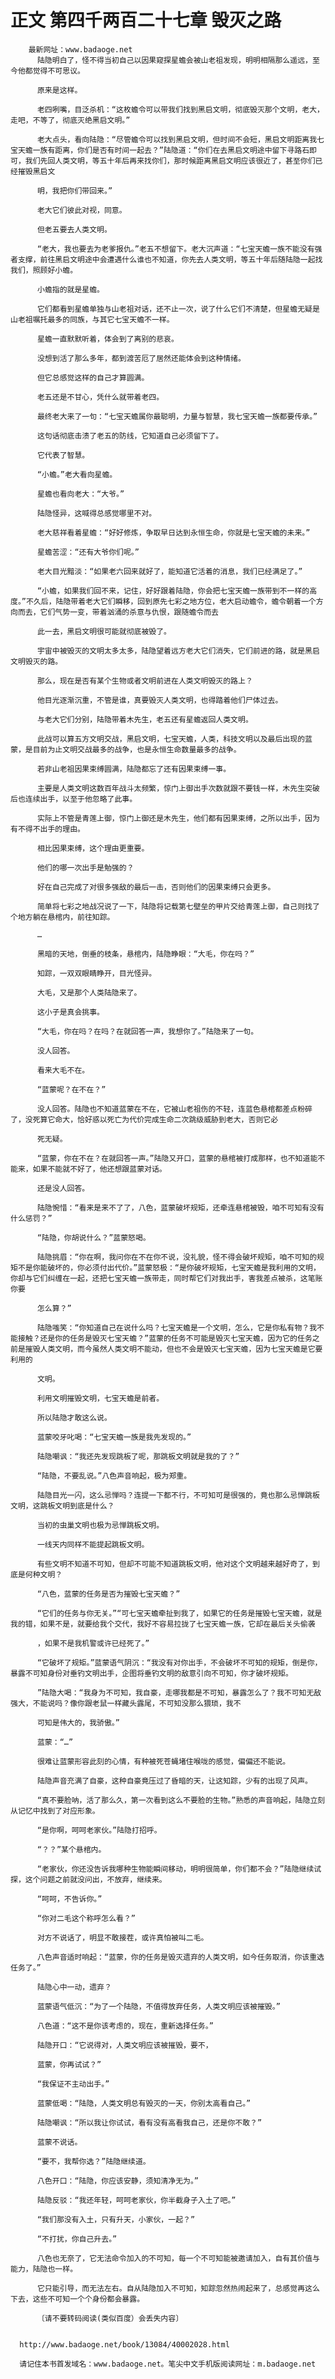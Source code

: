 # 正文 第四千两百二十七章 毁灭之路
        最新网址：www.badaoge.net
          陆隐明白了，怪不得当初自己以因果窥探星蟾会被山老祖发现，明明相隔那么遥远，至今他都觉得不可思议。
      
          原来是这样。
      
          老四咧嘴，目泛杀机：“这枚蟾令可以带我们找到黑启文明，彻底毁灭那个文明，老大，走吧，不等了，彻底灭绝黑启文明。”
      
          老大点头，看向陆隐：“尽管蟾令可以找到黑启文明，但时间不会短，黑启文明距离我七宝天蟾一族有距离，你们是否有时间一起去？”陆隐道：“你们在去黑启文明途中留下寻路石即可，我们先回人类文明，等五十年后再来找你们，那时候距离黑启文明应该很近了，甚至你们已经摧毁黑启文
      
          明，我把你们带回来。”
      
          老大它们彼此对视，同意。
      
          但老五要去人类文明。
      
          “老大，我也要去为老爹报仇。”老五不想留下。老大沉声道：“七宝天蟾一族不能没有强者支撑，前往黑启文明途中会遭遇什么谁也不知道，你先去人类文明，等五十年后随陆隐一起找我们，照顾好小蟾。
      
          小蟾指的就是星蟾。
      
          它们都看到星蟾单独与山老祖对话，还不止一次，说了什么它们不清楚，但星蟾无疑是山老祖嘱托最多的同族，与其它七宝天蟾不一样。
      
          星蟾一直默默听着，体会到了离别的悲哀。
      
          没想到活了那么多年，都到渡苦厄了居然还能体会到这种情绪。
      
          但它总感觉这样的自己才算圆满。
      
          老五还是不甘心，凭什么就带着老四。
      
          最终老大来了一句：“七宝天蟾属你最聪明，力量与智慧，我七宝天蟾一族都要传承。”
      
          这句话彻底击溃了老五的防线，它知道自己必须留下了。
      
          它代表了智慧。
      
          “小蟾。”老大看向星蟾。
      
          星蟾也看向老大：“大爷。”
      
          陆隐怪异，这喊得总感觉哪里不对。
      
          老大慈祥看着星蟾：“好好修炼，争取早日达到永恒生命，你就是七宝天蟾的未来。”
      
          星蟾苦涩：“还有大爷你们呢。”
      
          老大目光黯淡：“如果老六回来就好了，能知道它活着的消息，我们已经满足了。”
      
          “小蟾，如果我们回不来，记住，好好跟着陆隐，你会把七宝天蟾一族带到不一样的高度。”不久后，陆隐带着老大它们瞬移，回到原先七彩之地方位，老大启动蟾令，蟾令朝着一个方向而去，它们气势一变，带着汹涌的杀意与仇恨，跟随蟾令而去
      
          此一去，黑启文明很可能就彻底被毁了。
      
          宇宙中被毁灭的文明太多太多，陆隐望着远方老大它们消失，它们前进的路，就是黑启文明毁灭的路。
      
          那么，现在是否有某个生物或者文明前进在人类文明毁灭的路上？
      
          他目光逐渐沉重，不管是谁，真要毁灭人类文明，也得踏着他们尸体过去。
      
          与老大它们分别，陆隐带着木先生，老五还有星蟾返回人类文明。
      
          此战可以算五方文明交战，黑启文明，七宝天蟾，人类，科技文明以及最后出现的蓝蒙，是目前为止文明交战最多的战争，也是永恒生命数量最多的战争。
      
          若非山老祖因果束缚圆满，陆隐都忘了还有因果束缚一事。
      
          主要是人类文明这数百年战斗太频繁，惊门上御出手次数就跟不要钱一样，木先生突破后也连续出手，以至于他忽略了此事。
      
          实际上不管是青莲上御，惊门上御还是木先生，他们都有因果束缚，之所以出手，因为有不得不出手的理由。
      
          相比因果束缚，这个理由更重要。
      
          他们的哪一次出手是勉强的？
      
          好在自己完成了对很多强敌的最后一击，否则他们的因果束缚只会更多。
      
          简单将七彩之地战况说了一下，陆隐将记载第七壁垒的甲片交给青莲上御，自己则找了个地方躺在悬棺内，前往知踪。
      
          …
      
          黑暗的天地，倒垂的枝条，悬棺内，陆隐睁眼：“大毛，你在吗？”
      
          知踪，一双双眼睛睁开，目光怪异。
      
          大毛，又是那个人类陆隐来了。
      
          这小子是真会挑事。
      
          “大毛，你在吗？在吗？在就回答一声，我想你了。”陆隐来了一句。
      
          没人回答。
      
          看来大毛不在。
      
          “蓝蒙呢？在不在？”
      
          没人回答。陆隐也不知道蓝蒙在不在，它被山老祖伤的不轻，连蓝色悬棺都差点粉碎了，没死算它命大，恰好惑以死亡为代价完成生命二次跳级威胁到老大，否则它必
      
          死无疑。
      
          “蓝蒙，你在不在？在就回答一声。”陆隐又开口，蓝蒙的悬棺被打成那样，也不知道能不能来，如果不能就不好了，他还想跟蓝蒙对话。
      
          还是没人回答。
      
          陆隐惋惜：“看来是来不了了，八色，蓝蒙破坏规矩，还牵连悬棺被毁，咱不可知有没有什么惩罚？”
      
          “陆隐，你胡说什么？”蓝蒙怒喝。
      
          陆隐挑眉：“你在啊，我问你在不在你不说，没礼貌，怪不得会破坏规矩，咱不可知的规矩不是你能破坏的，你必须付出代价。”蓝蒙怒极：“是你破坏规矩，七宝天蟾是我利用的文明，你却与它们纠缠在一起，还把七宝天蟾一族带走，同时帮它们对我出手，害我差点被杀，这笔账你要
      
          怎么算？”
      
          陆隐嗤笑：“你知道自己在说什么吗？七宝天蟾是一个文明，怎么，它是你私有物？我不能接触？还是你的任务是毁灭七宝天蟾？”蓝蒙的任务不可能是毁灭七宝天蟾，因为它的任务之前是摧毁人类文明，而今虽然人类文明不能动，但也不会是毁灭七宝天蟾，因为七宝天蟾是它要利用的
      
          文明。
      
          利用文明摧毁文明，七宝天蟾是前者。
      
          所以陆隐才敢这么说。
      
          蓝蒙咬牙叱喝：“七宝天蟾一族是我先发现的。”
      
          陆隐嘲讽：“我还先发现跳板了呢，那跳板文明就是我的了？”
      
          “陆隐，不要乱说。”八色声音响起，极为郑重。
      
          陆隐目光一闪，这么忌惮吗？连提一下都不行，不可知可是很强的，竟也那么忌惮跳板文明，这跳板文明到底是什么？
      
          当初的虫巢文明也极为忌惮跳板文明。
      
          一线天内同样不能提起跳板文明。
      
          有些文明不知道不可知，但却不可能不知道跳板文明，他对这个文明越来越好奇了，到底是何种文明？
      
          “八色，蓝蒙的任务是否为摧毁七宝天蟾？”
      
          “它们的任务与你无关。”“可七宝天蟾牵扯到我了，如果它的任务是摧毁七宝天蟾，就是我的错，如果不是，就要给我个交代，我好不容易拉拢了七宝天蟾一族，它却在最后关头偷袭
      
          ，如果不是我机警或许已经死了。”
      
          “它破坏了规矩。”蓝蒙语气阴沉：“我没有对你出手，不会破坏不可知的规矩，倒是你，暴露不可知身份对垂钓文明出手，企图将垂钓文明的敌意引向不可知，你才破坏规矩。
      
          ”陆隐大喝：“我身为不可知，我自豪，走哪我都是不可知，暴露怎么了？我不可知无敌强大，不能说吗？像你跟老鼠一样藏头露尾，不可知没那么猥琐，我不
      
          可知是伟大的，我骄傲。”
      
          蓝蒙：“…”
      
          很难让蓝蒙形容此刻的心情，有种被死苍蝇堵住喉咙的感觉，偏偏还不能说。
      
          陆隐声音充满了自豪，这种自豪竟压过了昏暗的天，让这知踪，少有的出现了风声。
      
          “真不要脸呐，活了那么久，第一次看到这么不要脸的生物。”熟悉的声音响起，陆隐立刻从记忆中找到了对应形象。
      
          “是你啊，呵呵老家伙。”陆隐打招呼。
      
          “？？”某个悬棺内。
      
          “老家伙，你还没告诉我哪种生物能瞬间移动，明明很简单，你们都不会？”陆隐继续试探，这个问题之前就没问出，不放弃，继续来。
      
          “呵呵，不告诉你。”
      
          “你对二毛这个称呼怎么看？”
      
          对方不说话了，明显不敢接茬，或许真怕被叫二毛。
      
          八色声音适时响起：“蓝蒙，你的任务是毁灭遗弃的人类文明，如今任务取消，你该重选任务了。”
      
          陆隐心中一动，遗弃？
      
          蓝蒙语气低沉：“为了一个陆隐，不值得放弃任务，人类文明应该被摧毁。”
      
          八色道：“这不是你该考虑的，现在，重新选择任务。”
      
          陆隐开口：“它说得对，人类文明应该被摧毁，要不，
      
          蓝蒙，你再试试？”
      
          “我保证不主动出手。”
      
          蓝蒙低喝：“陆隐，人类文明总有毁灭的一天，你别太高看自己。”
      
          陆隐嘲讽：“所以我让你试试，看有没有高看我自己，还是你不敢？”
      
          蓝蒙不说话。
      
          “要不，我帮你选？”陆隐继续道。
      
          八色开口：“陆隐，你应该安静，须知清净无为。”
      
          陆隐反驳：“我还年轻，呵呵老家伙，你半截身子入土了吧。”
      
          “我们那没有入土，只有升天，小家伙，一起？”
      
          “不打扰，你自己升去。”
      
          八色也无奈了，它无法命令加入的不可知，每一个不可知能被邀请加入，自有其价值与能力，陆隐也一样。
      
          它只能引导，而无法左右。自从陆隐加入不可知，知踪忽然热闹起来了，总感觉再这么下去，这些不可知一个个身份都会暴露。
      
          〔请不要转码阅读(类似百度）会丢失内容〕
      
      
      http://www.badaoge.net/book/13084/40002028.html
      
      请记住本书首发域名：www.badaoge.net。笔尖中文手机版阅读网址：m.badaoge.net